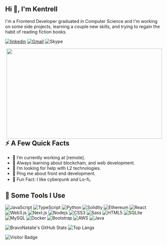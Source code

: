 ## Hi 👋, I'm Kentrell

I'm a Frontend Developer graduated in Computer Science and I'm working on some side projects, learning a couple new skills, and trying to regain the habit of reading fiction books.

[![linkedin](https://img.shields.io/badge/-@kentrellmalone-0077B5?style=flat-square&amp;labelColor=0077B5&amp;logo=LinkedIn&amp;link=https://www.linkedin.com/in/kentrellmalone/)](https://www.linkedin.com/in/kentrellmalone/)
[![Gmail](https://img.shields.io/badge/-kentrell.malone-c14438?style=flat-square&logo=Gmail&logoColor=white)](mailto:kentrell.malone90115@gmail.com)
![Skype](https://img.shields.io/badge/-@Kentrell%20Malone-1ED760?style=flat-square&amp;labelColor=fff&amp;logo=Spotify&amp;link=https://open.spotify.com/user/22rgxxd7fo4qvzke554or6lay)


<img align="right" src="https://raw.githubusercontent.com/abhisheknaiidu/abhisheknaiidu/master/code.gif" width="500" height="290"/>

## ⚡️ A Few Quick Facts

- 🔭 I’m currently working at [remote].
- 🧐 Always learning about blockchain, and web development.
- 🤔 I’m looking for help with L2 technologies.
- 💬 Ping me about front end development.
- 🎉 Fun Fact: I like cyberpunk and Lo-fi。


<h2>🚀 Some Tools I Use</h2>

<p align="left">
  
<img alt="JavaScript" src="https://img.shields.io/badge/-JavaScript-F0DB4F?style=flat-square&logo=javascript&logoColor=black" />
<img alt="TypeScript" src="https://img.shields.io/badge/-TypeScript-007ACC?style=flat-square&logo=typescript&logoColor=white" />
<img alt="Python" src="https://img.shields.io/badge/-Python-3776AB?style=flat-square&logo=python&logoColor=white" />
<img alt="Solidity" src="https://img.shields.io/badge/-Solidity-BAC9F9?style=flat-square&logo=solidity&logoColor=363636" />
<img alt="Ethereum" src="https://img.shields.io/badge/-Ethereum-3C3C3D?style=flat-square&logo=ethereum&logoColor=white" />
<img alt="React" src="https://img.shields.io/badge/-React-45b8d8?style=flat-square&logo=react&logoColor=white" />
<img alt="Web3.js" src="https://img.shields.io/badge/-Web3.js-F16822?style=flat-square&logo=web3.js&logoColor=white" />
<img alt="Next.js" src="https://img.shields.io/badge/-Next.js-black?style=flat-square&logo=next.js&logoColor=white" />
<img alt="Nodejs" src="https://img.shields.io/badge/-Node.js-43853d?style=flat-square&logo=Node.js&logoColor=white" />
<img alt="CSS3" src="https://img.shields.io/badge/-CSS3-1572B6?style=flat-square&logo=css3&logoColor=white" />
<img alt="Sass" src="https://img.shields.io/badge/-Sass-CC6699?style=flat-square&logo=sass&logoColor=white" />
<img alt="HTML5" src="https://img.shields.io/badge/-HTML5-E34F26?style=flat-square&logo=html5&logoColor=white" />
<img alt="SQLite" src="https://img.shields.io/badge/-SQLite-003B57?style=flat-square&logo=sqlite&logoColor=white" />
<img alt="MySQL" src="https://img.shields.io/badge/-MySQL-4479A1?style=flat-square&logo=mysql&logoColor=white" />
<img alt="Docker" src="https://img.shields.io/badge/-Docker-2496ED?style=flat-square&logo=docker&logoColor=white" />
<img alt="Bootstrap" src="https://img.shields.io/badge/-Boostrap-7952B3?style=flat-square&logo=bootstrap&logoColor=white" />
<img alt="AWS" src="https://img.shields.io/badge/-Amazon%20AWS-232F3E?style=flat-square&logo=amazon-aws&logoColor=white" />
<img alt="Java" src="https://img.shields.io/badge/-Java-007396?style=flat-square&logo=java&logoColor=white" />

</p>


![BravoNatalie's GitHub Stats](https://github-readme-stats.vercel.app/api?username=bravonatalie&count_private=true&show_icons=true&custom_title=Github%20Status&hide=issues&theme=radical)
![Top Langs](https://github-readme-stats.vercel.app/api/top-langs/?username=BravoNatalie&langs_count=6&hide=TeXt&hide_border=true&layout=compact&theme=radical)

![Visitor Badge](https://visitor-badge.laobi.icu/badge?page_id=BravoNatalie.BravoNatalie)


[Holograph]: https://www.holograph.xyz/
[resume]: https://drive.google.com/file/d/14mGpSchJhiW1lik-0KnL-ZIusVADLzN9/view?usp=sharing
